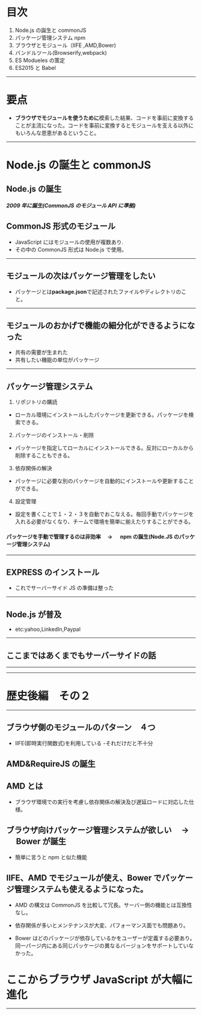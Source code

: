 # 目次

1. Node.js の誕生と commonJS
2. パッケージ管理システム npm
3. ブラウザとモジュール（IIFE ,AMD,Bower)
4. バンドルツール(Browserify,webpack)
5. ES Modueles の策定
6. ES2015 と Babel

---

# 要点

- **ブラウザでモジュールを使うために**模索した結果、コードを事前に変換することが主流になった。コードを事前に変換するとモジュールを支える以外にもいろんな恩恵があるということ。

---

# Node.js の誕生と commonJS

## Node.js の誕生

##### 2009 年に誕生(CommonJS のモジュール API に準拠)　　　

## CommonJS 形式のモジュール

- JavaScript にはモジュールの使用が複数あり.
- その中の CommonJS 形式は Node.js で使用。

---

## モジュールの次はパッケージ管理をしたい

- パッケージとは**package.json**で記述されたファイルやディレクトリのこと。

---

## モジュールのおかげで機能の細分化ができるようになった

- 共有の需要が生まれた
- 共有したい機能の単位がパッケージ

---

## パッケージ管理システム

1. リポジトリの購読

- ローカル環境にインストールしたパッケージを更新できる。パッケージを検索できる。

2. パッケージのインストール・削除

- パッケージを指定してローカルにインストールできる。反対にローカルから削除することもできる。

3. 依存関係の解決

- パッケージに必要な別のパッケージを自動的にインストールや更新することができる。

4. 設定管理

- 設定を書くことで１・２・３を自動でおこなえる。毎回手動でパッケージを入れる必要がなくなり、チームで環境を簡単に揃えたりすることができる。

#### パッケージを手動で管理するのは非効率　 → 　 npm の誕生(Node.JS のパッケージ管理システム)

---

## EXPRESS のインストール

- これでサーバーサイド JS の準備は整った

---

## Node.js が普及

- etc:yahoo,LinkedIn,Paypal

---

## ここまではあくまでもサーバーサイドの話

---

---

# 歴史後編　その２

---

## ブラウザ側のモジュールのパターン　４つ

- IIFE(即時実行関数式)を利用している -それだけだと不十分

## AMD&RequireJS の誕生

## AMD とは

- ブラウザ環境での実行を考慮し依存関係の解決及び遅延ロードに対応した仕様。

## ブラウザ向けパッケージ管理システムが欲しい　 → 　 Bower が誕生

- 簡単に言うと npm と似た機能

## IIFE、AMD でモジュールが使え、Bower でパッケージ管理システムも使えるようになった。

- AMD の構文は CommonJS を比較して冗長。サーバー側の機能とは互換性なし。
- 依存関係が多いとメンテナンスが大変、パフォーマンス面でも問題あり。

- Bower はどのパッケージが依存しているかをユーザーが定義する必要あり。同一パージ内にある同じパッケージの異なるバージョンをサポートしていなかった。

# ここからブラウザ JavaScript が大幅に進化

---
